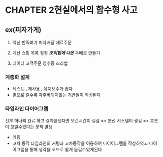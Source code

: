 # CHAPTER 2현실에서의 함수형 사고

## ex(피자가게)

1. 액션
   반죽펴기
   피자배달
   재료주문

2. 계산
   쇼핑 목록 결정
   **_조리법에 나온_** 두배로 만들기
3. 데이터
   고객주문
   영수증
   조리법

### 계층화 설계

- 테스트 , 재사용 , 유지보수가 쉽다
- 밑으로 갈수록 자주바뀌지않는 기반들이 작성된다

### 타임라인 다이어그램

전부 하나씩 완료 하고 결과를낸다면 오랜시간이 걸림
=> 분산 시스템이 생김 => 흐름이 꼬일수있다는 문젝 발생

- 커팅
- 고차 동작
  타임라인의 커팅과 고차동작을 이용하여 다이어그램을 작성하엿고
  다이어그램을 통해 생각을 코드로 쉽게 옴길수있게된다
